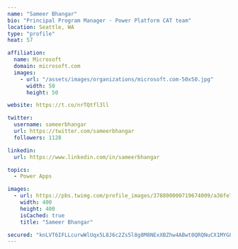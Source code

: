 ```yaml
---
name: "Sameer Bhangar"
bio: "Principal Program Manager - Power Platform CAT team"
location: Seattle, WA
type: "profile"
heat: 57

affiliation:
  name: Microsoft
  domain: microsoft.com
  images:
    - url: "/assets/images/organizations/microsoft.com-50x50.jpg"
      width: 50
      height: 50

website: https://t.co/nrTQtfl3ll

twitter:
  username: sameerbhangar
  url: https://twitter.com/sameerbhangar
  followers: 1128

linkedin:
  url: https://www.linkedin.com/in/sameerbhangar

topics:
  - Power Apps

images:
  - url: https://pbs.twimg.com/profile_images/378800000719674009/a36fe7ddfab1778b76e5793772e43798_400x400.jpeg
    width: 400
    height: 400
    isCached: true
    title: "Sameer Bhangar"

secured: "knLVT6IFLLcurwWlUqx5L8J6c2Zs5l8g8M8NExXBZhw4ABwt0QRQNuCX1MYG8315t3t2t1DJStivMxZWCHMrnnXSBupdwfzL8J73YjEpRWFMWm8jI+z2zXcqzg99UerFJ6qKcV7vE7sDJoFQSBTx1Ngi1OQQafokyxCQMLfg+HN7JksQ3/t4Cswf6H0pbl9TOLouwU5TdyeXGKGlA7i7QoiCCWyjHm7JP4aGpDv4ExejOwlQEyOTCd5Oqv9nDCz9OOK6ni6QN22EmBdkTUgWwqSv4GNJlVNq064Wm9X6YvNb9P54lKh6STZTMV4oTuaPNiFHtZXPBLg3gPNVLdR3FkOAaTNKYnvI8bl+gMRxrdI1WgSgKQff9Nx50/sOOb4Nw3Md8x4ev1Zrwnl+TvWdIx3YUX+usnBPBKnL9CA8nq0=;ax6A5I2j1mc5aTn4uy0zSg=="
---
```


